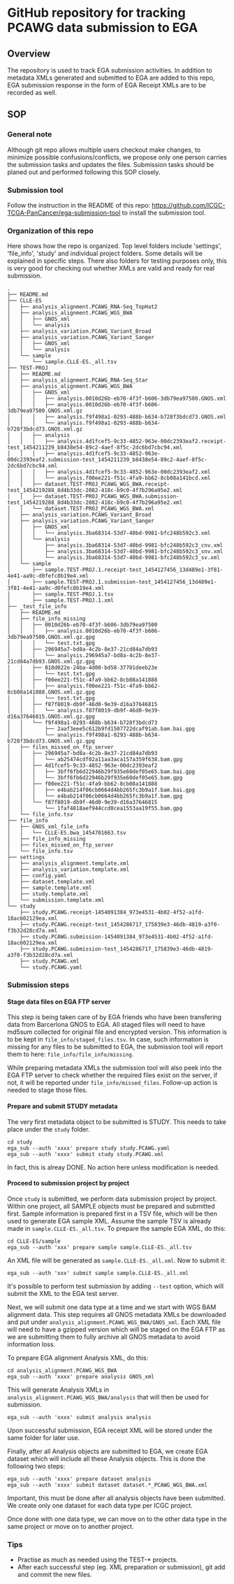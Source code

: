 # GitHub repository for tracking PCAWG data submission to EGA

## Overview
The repository is used to track EGA submission activities. In addition to metadata XMLs generated and submitted to EGA are added to this repo, EGA submission response in the form of EGA Receipt XMLs are to be recorded as well.

## SOP
### General note
Although git repo allows multiple users checkout make changes, to minimize possible confusions/conflicts, we propose only one person carries the submission tasks and updates the files. Submission tasks should be planed out and performed following this SOP closely.
### Submission tool
Follow the instruction in the README of this repo: https://github.com/ICGC-TCGA-PanCancer/ega-submission-tool to install the submission tool.
### Organization of this repo

Here shows how the repo is organized. Top level folders include 'settings', 'file_info', 'study' and individual project folders. Some details will be explained in specific steps. There also folders for testing purposes only, this is very good for checking out whether XMLs are valid and ready for real submission.
```
.
├── README.md
├── CLLE-ES
│   ├── analysis_alignment.PCAWG_RNA-Seq_TopHat2
│   ├── analysis_alignment.PCAWG_WGS_BWA
│   │   ├── GNOS_xml
│   │   └── analysis
│   ├── analysis_variation.PCAWG_Variant_Broad
│   ├── analysis_variation.PCAWG_Variant_Sanger
│   │   ├── GNOS_xml
│   │   └── analysis
│   └── sample
│       └── sample.CLLE-ES._all.tsv
├── TEST-PROJ
│   ├── README.md
│   ├── analysis_alignment.PCAWG_RNA-Seq_Star
│   ├── analysis_alignment.PCAWG_WGS_BWA
│   │   ├── GNOS_xml
│   │   │   ├── analysis.0010d26b-eb70-4f3f-b606-3db79ea97500.GNOS.xml
│   │   │   ├── analysis.0010d26b-eb70-4f3f-b606-3db79ea97500.GNOS.xml.gz
│   │   │   ├── analysis.f9f498a1-0293-488b-b634-b728f3bdcd73.GNOS.xml
│   │   │   └── analysis.f9f498a1-0293-488b-b634-b728f3bdcd73.GNOS.xml.gz
│   │   ├── analysis
│   │   │   ├── analysis.4d1fcef5-9c33-4852-963e-00dc2393eaf2.receipt-test_1454211239_b8438e54-89c2-4aef-8f5c-2dc6bd7cbc94.xml
│   │   │   ├── analysis.4d1fcef5-9c33-4852-963e-00dc2393eaf2.submission-test_1454211239_b8438e54-89c2-4aef-8f5c-2dc6bd7cbc94.xml
│   │   │   ├── analysis.4d1fcef5-9c33-4852-963e-00dc2393eaf2.xml
│   │   │   └── analysis.f00ee221-f51c-4fa9-bb62-8cb08a141bcd.xml
│   │   ├── dataset.TEST-PROJ_PCAWG_WGS_BWA.receipt-test_1454219288_8d4b33dc-2082-418c-b9c0-4f7b296a95e2.xml
│   │   ├── dataset.TEST-PROJ_PCAWG_WGS_BWA.submission-test_1454219288_8d4b33dc-2082-418c-b9c0-4f7b296a95e2.xml
│   │   └── dataset.TEST-PROJ_PCAWG_WGS_BWA.xml
│   ├── analysis_variation.PCAWG_Variant_Broad
│   ├── analysis_variation.PCAWG_Variant_Sanger
│   │   ├── GNOS_xml
│   │   │   └── analysis.3ba68314-53d7-40bd-9981-bfc248b592c3.xml
│   │   └── analysis
│   │       ├── analysis.3ba68314-53d7-40bd-9981-bfc248b592c3_cnv.xml
│   │       ├── analysis.3ba68314-53d7-40bd-9981-bfc248b592c3_snv.xml
│   │       └── analysis.3ba68314-53d7-40bd-9981-bfc248b592c3_sv.xml
│   └── sample
│       ├── sample.TEST-PROJ.1.receipt-test_1454127456_13d489e1-3f81-4e41-aa9c-d0fefc8b19e4.xml
│       ├── sample.TEST-PROJ.1.submission-test_1454127456_13d489e1-3f81-4e41-aa9c-d0fefc8b19e4.xml
│       ├── sample.TEST-PROJ.1.tsv
│       ├── sample.TEST-PROJ.1.xml
├── _test_file_info
│   ├── README.md
│   ├── file_info_missing
│   │   ├── 0010d26b-eb70-4f3f-b606-3db79ea97500
│   │   │   ├── analysis.0010d26b-eb70-4f3f-b606-3db79ea97500.GNOS.xml.gz.gpg
│   │   │   └── test.txt.gpg
│   │   ├── 296945a7-bd8a-4c2b-8e37-21cd84a7db93
│   │   │   └── analysis.296945a7-bd8a-4c2b-8e37-21cd84a7db93.GNOS.xml.gz.gpg
│   │   ├── 818d022e-24ba-4d00-bd58-37701deeb23e
│   │   │   └── test.txt.gpg
│   │   ├── f00ee221-f51c-4fa9-bb62-8cb08a141888
│   │   │   ├── analysis.f00ee221-f51c-4fa9-bb62-8cb08a141888.GNOS.xml.gz.gpg
│   │   │   └── test.txt.gpg
│   │   ├── f87f8019-db9f-46d0-9e39-d16a37646815
│   │   │   └── analysis.f87f8019-db9f-46d0-9e39-d16a37646815.GNOS.xml.gz.gpg
│   │   └── f9f498a1-0293-488b-b634-b728f3bdcd73
│   │       ├── 2aaf3eee5c612b9fd1507722dcaf91ab.bam.bai.gpg
│   │       └── analysis.f9f498a1-0293-488b-b634-b728f3bdcd73.GNOS.xml.gz.gpg
│   ├── files_missed_on_ftp_server
│   │   ├── 296945a7-bd8a-4c2b-8e37-21cd84a7db93
│   │   │   └── ab25474cdf02a11aa3aca157a359f638.bam.gpg
│   │   ├── 4d1fcef5-9c33-4852-963e-00dc2393eaf2
│   │   │   ├── 3bff6fb6d22946b29f935e60def05e65.bam.bai.gpg
│   │   │   └── 3bff6fb6d22946b29f935e60def05e65.bam.gpg
│   │   ├── f00ee221-f51c-4fa9-bb62-8cb08a141888
│   │   │   ├── e4bab214f06cb0664d4bb265fc3b9a1f.bam.bai.gpg
│   │   │   └── e4bab214f06cb0664d4bb265fc3b9a1f.bam.gpg
│   │   └── f87f8019-db9f-46d0-9e39-d16a37646815
│   │       └── 1faf4818aef944ccd0cea1553aa19f55.bam.gpg
│   └── file_info.tsv
├── file_info
│   ├── GNOS_xml_file_info
│   │   └── CLLE-ES.bwa_1454701663.tsv
│   ├── file_info_missing
│   ├── files_missed_on_ftp_server
│   └── file_info.tsv
├── settings
│   ├── analysis_alignment.template.xml
│   ├── analysis_variation.template.xml
│   ├── config.yaml
│   ├── dataset.template.xml
│   ├── sample.template.xml
│   ├── study.template.xml
│   └── submission.template.xml
└── study
    ├── study.PCAWG.receipt-1454091384_973e4531-4b02-4f52-a1fd-18ac602129ea.xml
    ├── study.PCAWG.receipt-test_1454286717_175839e3-46db-4819-a3f0-f3b32d28cd7a.xml
    ├── study.PCAWG.submission-1454091384_973e4531-4b02-4f52-a1fd-18ac602129ea.xml
    ├── study.PCAWG.submission-test_1454286717_175839e3-46db-4819-a3f0-f3b32d28cd7a.xml
    ├── study.PCAWG.xml
    └── study.PCAWG.yaml
```
### Submission steps
#### Stage data files on EGA FTP server
This step is being taken care of by EGA friends who have been transfering data from Barcerlona GNOS to EGA. All staged files will need to have md5sum collected for original file and encrypted version. This information is to be kept in `file_info/staged_files.tsv`. In case, such information is missing for any files to be submitted to EGA, the submission tool will report them to here: `file_info/file_info/missing`.

While preparing metadata XMLs the submission tool will also peek into the EGA FTP server to check whether the required files exist on the server, if not, it will be reported under `file_info/missed_files`. Follow-up action is needed to stage those files.

#### Prepare and submit STUDY metadata
The very first metadata object to be submitted is STUDY. This needs to take place under the `study` folder.

```
cd study
ega_sub --auth 'xxxx' prepare study study.PCAWG.yaml
ega_sub --auth 'xxxx' submit study study.PCAWG.xml
```

In fact, this is alreay DONE. No action here unless modification is needed.

#### Proceed to submission project by project
Once `study` is submitted, we perform data submission project by project. Within one project, all SAMPLE objects must be prepared and submitted first. Sample information is prepared first in a TSV file, which will be then used to generate EGA sample XML. Assume the sample TSV is already made in `sample.CLLE-ES._all.tsv`. To prepare the sample EGA XML, do this:

```
cd CLLE-ES/sample
ega_sub --auth 'xxx' prepare sample sample.CLLE-ES._all.tsv
```

An XML file will be generated as `sample.CLLE-ES._all.xml`. Now to submit it:
```
ega_sub --auth 'xxx' submit sample sample.CLLE-ES._all.xml
```

It's possible to perform test submission by adding `--test` option, which will submit the XML to the EGA test server.

Next, we will submit one data type at a time and we start with WGS BAM alignment data. This step requires all GNOS metadata XMLs be downloaded and put under `analysis_alignment.PCAWG_WGS_BWA/GNOS_xml`. Each XML file will need to have a gzipped version which will be staged on the EGA FTP as we are submitting them to fully archive all GNOS metadata to avoid information loss.

To prepare EGA alignment Analysis XML, do this:
```
cd analysis_alignment.PCAWG_WGS_BWA
ega_sub --auth 'xxxx' prepare analysis GNOS_xml
```
This will generate Analysis XMLs in `analysis_alignment.PCAWG_WGS_BWA/analysis` that will then be used for submission.
```
ega_sub --auth 'xxxx' submit analysis analysis
```
Upon successful submission, EGA receipt XML will be stored under the same folder for later use.

Finally, after all Analysis objects are submitted to EGA, we create EGA dataset which will include all these Analysis objects.
This is done the following two steps:
```
ega_sub --auth 'xxxx' prepare dataset analysis
ega_sub --auth 'xxxx' submit dataset dataset.*_PCAWG_WGS_BWA.xml
```
Important, this must be done after all analysis objects have been submitted. We create only one dataset for each data type per ICGC project.

Once done with one data type, we can move on to the other data type in the same project or move on to another project.

### Tips
- Practise as much as needed using the TEST-* projects.
- After each successful step (eg. XML preparation or submission), git add and commit the new files.
